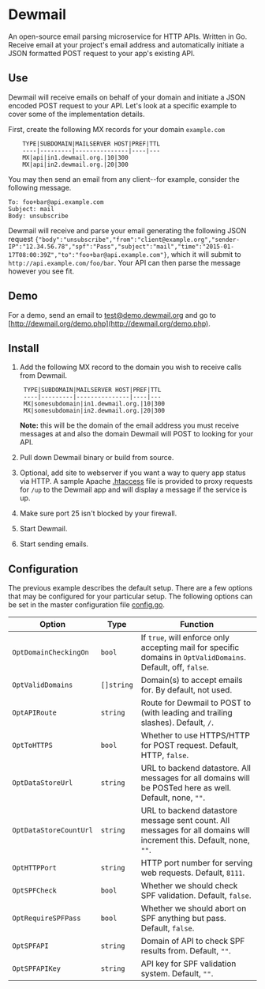 Dewmail
=======

An open-source email parsing microservice for HTTP APIs. Written in Go. Receive email at your project's email address and automatically initiate a JSON formatted POST request to your app's existing API.

## Use ##
Dewmail will receive emails on behalf of your domain and initiate a JSON encoded POST request to your API. Let's look at a specific example to cover some of the implementation details.

First, create the following MX records for your domain ```example.com```

		TYPE|SUBDOMAIN|MAILSERVER HOST|PREF|TTL
		----|---------|---------------|----|---
		MX|api|in1.dewmail.org.|10|300
		MX|api|in2.dewmail.org.|20|300

You may then send an email from any client--for example, consider the following message.

```
To: foo+bar@api.example.com
Subject: mail
Body: unsubscribe
```
		
Dewmail will receive and parse your email generating the following JSON request
 ```{"body":"unsubscribe","from":"client@example.org","sender-IP":"12.34.56.78","spf":"Pass","subject":"mail","time":"2015-01-17T08:00:39Z","to":"foo+bar@api.example.com"}```, which it will submit to ```http://api.example.com/foo/bar```. Your API can then parse the message however you see fit.

## Demo ##

For a demo, send an email to [test@demo.dewmail.org](mailto:test@demo.dewmail.org) and go to [http://dewmail.org/demo.php](http://dewmail.org/demo.php).

## Install ##
1. Add the following MX record to the domain you wish to receive calls from Dewmail.

		TYPE|SUBDOMAIN|MAILSERVER HOST|PREF|TTL
		----|---------|---------------|----|---
		MX|somesubdomain|in1.dewmail.org.|10|300
		MX|somesubdomain|in2.dewmail.org.|20|300

	**Note:** this will be the domain of the email address you must receive messages at and also the domain Dewmail will POST to looking for your API.
2. Pull down Dewmail binary or build from source.
3. Optional, add site to webserver if you want a way to query app status via HTTP. A sample Apache [.htaccess](api/public_html/.htaccess) file is provided to proxy requests for ```/up``` to the Dewmail app and will display a message if the service is up.
4. Make sure port 25 isn't blocked by your firewall.
5. Start Dewmail.
6. Start sending emails.

## Configuration ##

The previous example describes the default setup. There are a few options that may be configured for your particular setup. The following options can be set in the master configuration file [config.go](config.go).

Option|Type|Function
------|----|--------
```OptDomainCheckingOn```|```bool```|If ```true```, will enforce only accepting mail for specific domains in ```OptValidDomains```. Default, off, ```false```.
```OptValidDomains```|```[]string```|Domain(s) to accept emails for. By default, not used.
```OptAPIRoute```|```string```|Route for Dewmail to POST to (with leading and trailing slashes). Default, ```/```.
```OptToHTTPS```|```bool```|Whether to use HTTPS/HTTP for POST request. Default, HTTP, ```false```.
```OptDataStoreUrl```|```string```|URL to backend datastore. All messages for all domains will be POSTed here as well. Default, none, ```""```.
```OptDataStoreCountUrl```|```string```|URL to backend datastore message sent count. All messages for all domains will increment this. Default, none, ```""```.
```OptHTTPPort```|```string```|HTTP port number for serving web requests. Default, ```8111```.
```OptSPFCheck```|```bool```|Whether we should check SPF validation. Default, ```false```.
```OptRequireSPFPass```|```bool```|Whether we should abort on SPF anything but pass. Default, ```false```.
```OptSPFAPI```|```string```|Domain of API to check SPF results from. Default, ```""```.
```OptSPFAPIKey```|```string```|API key for SPF validation system. Default, ```""```.
